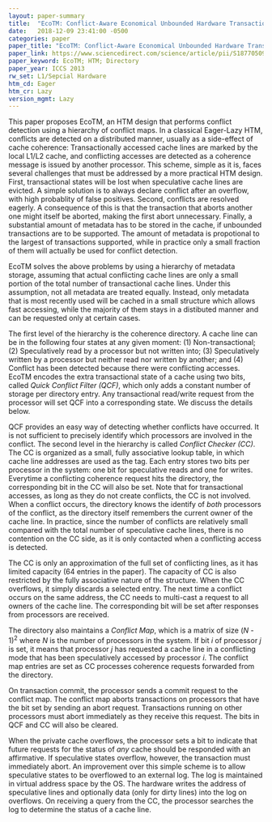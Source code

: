 ```yaml
---
layout: paper-summary
title:  "EcoTM: Conflict-Aware Economical Unbounded Hardware Transactional Memory"
date:   2018-12-09 23:41:00 -0500
categories: paper
paper_title: "EcoTM: Conflict-Aware Economical Unbounded Hardware Transactional Memory"
paper_link: https://www.sciencedirect.com/science/article/pii/S1877050913003335
paper_keyword: EcoTM; HTM; Directory
paper_year: ICCS 2013
rw_set: L1/Sepcial Hardware
htm_cd: Eager
htm_cr: Lazy
version_mgmt: Lazy
---
```


This paper proposes EcoTM, an HTM design that performs conflict detection using a hierarchy of 
conflict maps. In a classical Eager-Lazy HTM, conflicts are detected on a distributed manner, 
usually as a side-effect of cache coherence: Transactionally accessed cache lines are marked 
by the local L1/L2 cache, and conflicting accesses are detected as a coherence message is issued
by another processor. This scheme, simple as it is, faces several challenges that must be addressed 
by a more practical HTM design. First, transactional states will be lost when speculative cache lines 
are evicted. A simple solution is to always declare conflict after an overflow, with high probablity
of false positives. Second, conflicts are resolved eagerly. A consequence of this is that the transaction
that aborts another one might itself be aborted, making the first abort unnecessary. Finally, a
substantial amount of metadata has to be stored in the cache, if unbounded transactions are to be supported.
The amount of metadata is propotional to the largest of transactions supported, while in practice only
a small fraction of them will actually be used for conflict detection.

EcoTM solves the above problems by using a hierarchy of metadata storage, assuming that actual conflicting cache lines
are only a small portion of the total number of transactional cache lines. Under this assumption, not all 
metadata are treated equally. Instead, only metadata that is most recently used will be cached in a small
structure which allows fast accessing, while the majority of them stays in a distibuted manner and can be 
requested only at certain cases.

The first level of the hierarchy is the coherence directory. A cache line can be in the following four states at any 
given moment: (1) Non-transactional; (2) Speculatively read by a processor but not written into; (3) Speculatively written 
by a processor but neither read nor written by another; and (4) Conflict has been detected because there were conflicting 
accesses. EcoTM encodes the extra transactional state of a cache using two bits, called *Quick Conflict Filter (QCF)*, 
which only adds a constant number of storage per directory entry. Any transactional read/write request from the processor 
will set QCF into a corresponding state. We discuss the details below.

QCF provides an easy way of detecting whether conflicts have occurred. It is not sufficient to precisely identify 
which processors are involved in the conflict. The second level in the hierarchy is called *Conflict Checker (CC)*.
The CC is organized as a small, fully associative lookup table, in which cache line addresses are used as the tag. 
Each entry stores two bits per processor in the system: one bit for speculative reads and one for writes. 
Everytime a conflicting coherence request hits the directory, the corresponding bit in the CC will also be set.
Note that for transactional accesses, as long as they do not create conflicts, the CC is not involved. 
When a conflict occurs, the directory knows the identify of *both* processors of the conflict, as the directory
itself remembers the current owner of the cache line. In practice, since the number of conflicts are relatively
small compared with the total number of speculative cache lines, there is no contention on the CC side, as it is 
only contacted when a conflicting access is detected.

The CC is only an approximation of the full set of conflicting lines, as it has limited capacity (64 entries in the paper). 
The capacity of CC is also restricted by the fully associative nature of the structure. When the CC overflows, it simply
discards a selected entry. The next time a conflict occurs on the same address, the CC needs to multi-cast a request to all
owners of the cache line. The corresponding bit will be set after responses from processors are received. 

The directory also maintains a *Conflict Map*, which is a matrix of size (*N* - 1)<sup>2</sup> where *N* is the number of processors 
in the system. If bit *i* of processor *j* is set, it means that processor *j* has requested a cache line in a conflicting 
mode that has been speculatively accessed by processor *i*. The conflict map entries are set as CC processes
coherence requests forwarded from the directory. 

On transaction commit, the processor sends a commit request to the conflict map. The conflict map aborts transactions on 
processors that have the bit set by sending an abort request. Transactions running on other processors must abort immediately 
as they receive this request. The bits in QCF and CC will also be cleared. 

When the private cache overflows, the processor sets a bit to indicate that future requests for the status of *any*
cache should be responded with an affirmative. If speculative states overflow, however, the transaction must immediately
abort. An improvement over this simple scheme is to allow speculative states to be overflowed to an external log.
The log is maintained in virtual address space by the OS. The hardware writes the address of speculative lines and 
optionally data (only for dirty lines) into the log on overflows. On receiving a query from the CC, the processor 
searches the log to determine the status of a cache line. 
